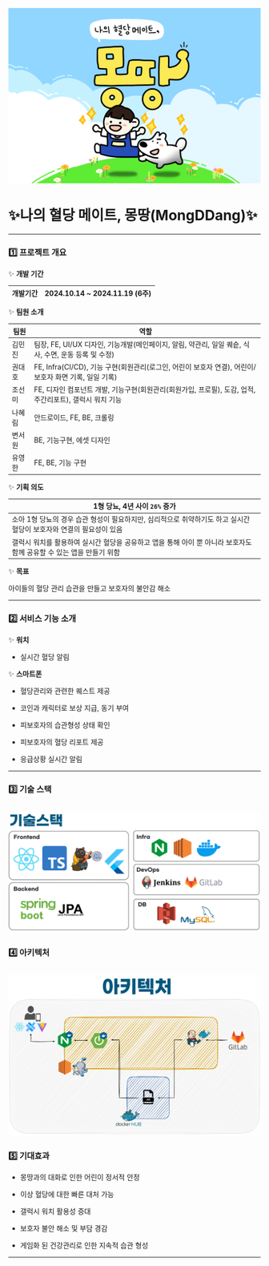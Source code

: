![logo](assets/logo.png)

# ✨나의 혈당 메이트, 몽땅(MongDDang)✨

---

### 1️⃣ 프로젝트 개요

✨ **개발 기간**

| 개발기간 | 2024.10.14 ~ 2024.11.19 (6주) |
| -------- | ----------------------------- |

✨ **팀원 소개**

| 팀원   | 역할                                                                                                     |
| ------ | -------------------------------------------------------------------------------------------------------- |
| 김민진 | 팀장, FE, UI/UX 디자인, 기능개발(메인페이지, 알림, 약관리, 일일 퀘슽, 식사, 수면, 운동 등록 및 수정)     |
| 권대호 | FE, Infra(CI/CD), 기능 구현(회원관리(로그인, 어린이 보호자 연결), 어린이/보호자 화면 기록, 일일 기록)    |
| 조선미 | FE, 디자인 컴포넌트 개발, 기능구현(회원관리(회원가입, 프로필), 도감, 업적, 주간리포트), 갤럭시 워치 기능 |
| 나혜림 | 안드로이드, FE, BE, 크롤링                                                                               |
| 변서원 | BE, 기능구현, 에셋 디자인                                                                                |
| 유영한 | FE, BE, 기능 구현                                                                                        |

✨ **기획 의도**

| 1형 당뇨, 4년 사이 `26%` 증가                                                                                        |
| -------------------------------------------------------------------------------------------------------------------- |
| 소아 1형 당뇨의 경우 습관 형성이 필요하지만, 심리적으로 취약하기도 하고 실시간 혈당이 보호자와 연결의 필요성이 있음  |
| 갤럭시 워치를 활용하여 실시간 혈당을 공유하고 앱을 통해 아이 뿐 아니라 보호자도 함께 공유할 수 있는 앱을 만들기 위함 |

✨ **목표**

아이들의 혈당 관리 습관을 만들고 보호자의 불안감 해소

---

### 2️⃣ 서비스 기능 소개

✨ **워치**

- 실시간 혈당 알림

✨ **스마트폰**

- 혈당관리와 관련한 퀘스트 제공

- 코인과 캐릭터로 보상 지급, 동기 부여

- 피보호자의 습관형성 상태 확인

- 피보호자의 혈당 리포트 제공

- 응급상황 실시간 알림

---

### 3️⃣ 기술 스택
![img](assets/tech.png)
---

### 4️⃣ 아키텍처
![img](assets/architecture.png)
---

### 5️⃣ 기대효과

- 몽땅과의 대화로 인한 어린이 정서적 안정

- 이상 혈당에 대한 빠른 대처 가능

- 갤럭시 워치 활용성 증대

- 보호자 불안 해소 및 부담 경감

- 게임화 된 건강관리로 인한 지속적 습관 형성

---
